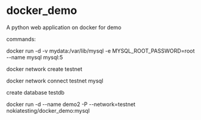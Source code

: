 # docker_demo
A python web application on docker for demo

commands:

docker run -d -v mydata:/var/lib/mysql -e MYSQL_ROOT_PASSWORD=root --name mysql mysql:5

docker network create testnet

docker network connect testnet mysql

create database testdb

docker run -d --name demo2 -P --network=testnet nokiatesting/docker_demo:mysql
